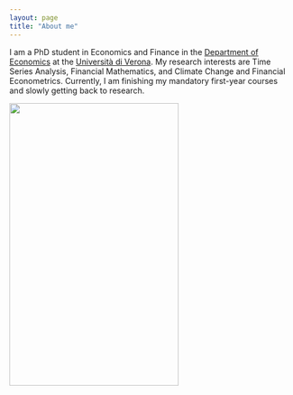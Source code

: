 ```yaml
---
layout: page
title: "About me"
---
```


I am a PhD student in Economics and Finance in the [Department of Economics](https://www.dse.univr.it/?lang=en) at the [Università di Verona](https://www.univr.it/en/home). My research interests are Time Series Analysis, Financial Mathematics, and Climate Change and Financial Econometrics. Currently, I am finishing my mandatory first-year courses and slowly getting back to research.



<img src="https://github.com/mvtth43us/mvtth43us.github.io/blob/main/IMG_0439.jpg" width="300" height="500">
